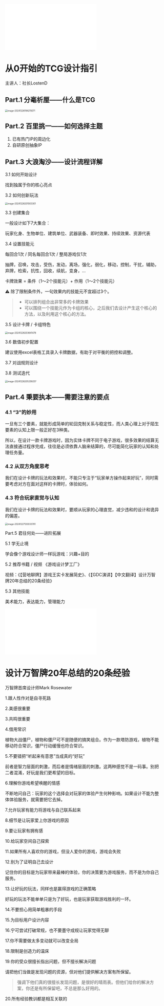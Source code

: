 <iframe src="//player.bilibili.com/player.html?isOutside=true&aid=1156072948&bvid=BV16Z421K7TV&cid=1615881195&p=1" scrolling="no" border="0" frameborder="no" framespacing="0" allowfullscreen="true"></iframe>

# 从0开始的TCG设计指引

主讲人：社长LostenD

## Part.1 分毫析厘——什么是TCG

<img src="./imgs/image-20241226194215071.png" alt="image-20241226194215071" style="zoom:50%;" />

## Part.2 百里挑一——如何选择主题

1. 已有热门IP的周边化
2. 自研原创抽象IP

## Part.3 大浪淘沙——设计流程详解

3.1 如何开始设计

找到独属于你的核心亮点

3.2 如何创新玩法

<img src="./imgs/image-20241226201003301.png" alt="image-20241226201003301" style="zoom:50%;" />

3.3 创建集合

一般设计如下7大集合：

玩家化身、生物单位、建筑单位、武器装备、即时效果、持续效果、资源代表

3.4 设置技能元

每回合1次 / 同名每回合1次 / 整局游戏仅1次

抽牌，召唤，攻击，受伤，发动，离场，强化，弱化，移动，控制，干扰，辅助，弃牌，检索，抗性，回收，续航，变身，...

卡牌效果 = 条件（1～2个技能元）+ 作用（1～2个技能元）

:warning: 除了限制条件外，一句效果内的技能元不宜超过3个。

> - 可以排列组合出非常多的卡牌效果
> - 可以围绕一个技能元作为卡组的核心，之后我们去设计产生这个核心的方法，以及利用这个核心的方法。

3.5 设计卡牌 / 卡组特色

<img src="./imgs/image-20241226203641478.png" alt="image-20241226203641478" style="zoom:50%;" />

3.6 数值初步配置

建议使用excel表格工具录入卡牌数据，有助于对平衡的把控和调整。

3.7 对战规则设计

3.8 测试迭代

<img src="./imgs/image-20241226205259257.png" alt="image-20241226205259257" style="zoom:50%;" />

## Part.4 秉要执本——需要注意的要点

### 4.1 “3”的妙用

一旦有三个要素，就能形成简单的轮回克制关系与稳定性，而人类心理上对于陌生要素的认知上限一般正好在3种类。

所以，在设计一款卡牌游戏时，因为实体卡牌不同于电子游戏，很多效果的结算无法直接通过程序完成，往往是必须依靠人脑来结算的，尽可能简化玩家的认知和处理任务量。

### 4.2 从双方角度思考

我们在设计卡牌的玩法和效果时，不能只专注于“玩家单方操作起来好玩”，同时需要考虑对方在面对这样的卡牌时，体验如何。

### 4.3 符合玩家直觉与认知

我们在设计卡牌的玩法和效果时，要顺从玩家的心理直觉，减少违和的设计和诡异的偏差。

<img src="./imgs/image-20241227120033781.png" alt="image-20241227120033781" style="zoom:50%;" />

Part.5 君往何处——进阶拓展

5.1 学无止境

学会像个游戏设计师一样玩游戏：兴趣+目的

5.2 推荐书籍 / 视频
《游戏设计梦工厂》

视频：《【营地聊牌】游戏王实卡发展简史》、《【GDC演讲】【中文翻译】设计万智牌20年总结的20条经验》

5.3 其他技能

美术能力，表达能力，管理能力



<iframe src="//player.bilibili.com/player.html?isOutside=true&aid=79196205&bvid=BV1WJ411r7Yg&cid=135529691&p=1" scrolling="no" border="0" frameborder="no" framespacing="0" allowfullscreen="true"></iframe>

# 设计万智牌20年总结的20条经验 

万智牌首席设计师Mark Rosewater

1.跟人性作对是自寻死路 

2.美感很重要 

3.共鸣很重要 

4.借用常识 

植物大战僵尸，植物和僵尸可不是随便的搞笑组合。作为一款塔防游戏，植物不能移动符合常识，僵尸行动缓慢也符合常识。

5.不要错把“听起来有意思”当成真的“好玩” 

前者是智力层面的刺激，而后者是情绪层面的刺激。这两种感觉不是一码事。别把二者混淆，好玩是我们更希望的目标。

6.理解你游戏希望唤醒的情感 

不断地问自己：玩家的这个选择会对玩家的体验产生何种影响。如果设计不能为整体体验服务，就需要把它去掉。

7.允许玩家有能力将游戏与自己联系起来 

8.细节是让玩家爱上你游戏的原因 

9.要让玩家有拥有感 

10.给玩家空间自己探索 

11.如果所有人喜欢你的游戏，但没人爱你的游戏，游戏会失败 

12.别为了证明自己去设计 

记住你的目标是为玩家带来最棒的体验，你的决策要为游戏服务，而不是为你自己服务。

13.让好玩的玩法，同样也是赢得游戏的正确策略

好玩的玩法不能单单只是为了好玩，也是玩家获取游戏胜利的一环。

14.不要担心用简单粗暴的手段 

15.为目标用户设计内容 

16.宁可尝试打破常规，也不要墨守成规让玩家觉得无聊 

17.你不需要做太多变动就可以改变全局 

18.限制是创造力的温床 

19.你的受众很擅长指出问题，但不擅长解决问题 

请把他们当做是发现问题的资源，但对他们提供解决方案有所保留。

> 强调下他们真的很擅长发现问题，是很好的晴雨表。但他们给你的解决方案，你还是有所保留吧，不总是那么好用的。

20.所有经验教训都是相互关联的